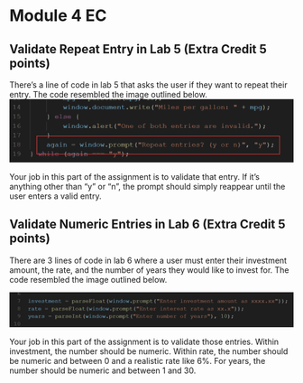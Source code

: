 # Module 4 EC

## Validate Repeat Entry in Lab 5 (Extra Credit 5 points)

There’s a line of code in lab 5 that asks the user if they want to repeat their entry. The code resembled the image outlined below.
![Lab 5](assets/module4-ec-1.png 'Lab 5')

Your job in this part of the assignment is to validate that entry. If it’s anything other than “y” or “n”, the prompt should simply reappear until the user enters a valid entry.

## Validate Numeric Entries in Lab 6 (Extra Credit 5 points)

There are 3 lines of code in lab 6 where a user must enter their investment amount, the rate, and the number of years they would like to invest for. The code resembled the image outlined below.

![Lab 6](assets/module4-ec-2.png 'Lab 6')

Your job in this part of the assignment is to validate those entries. Within investment, the number should be numeric. Within rate, the number should be numeric and between 0 and a realistic rate like 6%. For years, the number should be numeric and between 1 and 30.
